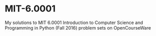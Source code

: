 # MIT-6.0001
My solutions to MIT 6.0001 Introduction to Computer Science and Programming in Python (Fall 2016) problem sets on OpenCourseWare
